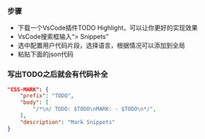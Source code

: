 




### 步骤
- 下载一个VsCode插件TODO Highlight，可以让你更好的实现效果
- VsCode搜索框输入“> Snippets”
- 选中配置用户代码片段，选择语言，根据情况可以添加到全局
- 粘贴下面的json代码
### 写出TODO之后就会有代码补全
``` json
"CSS-MARK": {
	"prefix": "TODO",
	"body": [
		"/*\n/ TODO: $TODO\nMARK: - $TODO\n*/",
	],
	"description": "Mark Snippets"
}
```